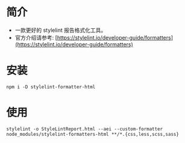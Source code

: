 # 简介

-   一款更好的 stylelint 报告格式化工具。
-   官方介绍请参考: [https://stylelint.io/developer-guide/formatters](https://stylelint.io/developer-guide/formatters)

# 安装

```
npm i -D stylelint-formatter-html
```

# 使用

```
stylelint -o StyleLintReport.html --aei --custom-formatter node_modules/stylelint-formatters-html **/*.{css,less,scss,sass}
```
